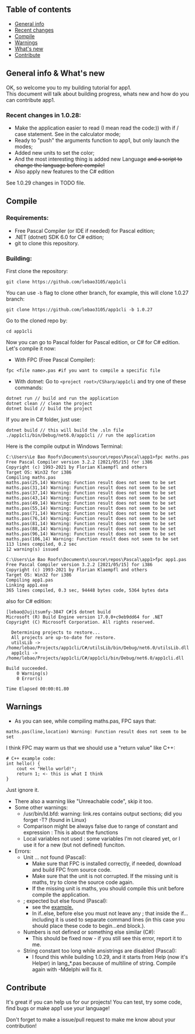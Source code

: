 ## Table of contents
* [General info](#general-info)
* [Recent changes](#recent-changes-in-1028)
* [Compile](#compile)
* [Warnings](#warnings)
* [What's new](#whats-new)
* [Contribute](#contribute)

## General info & What's new
OK, so welcome you to my building tutorial for app1.<br> 
This document will talk about building progress, whats new and how do you can contribute app1.
	
### Recent changes in 1.0.28:
* Make the application easier to read (I mean read the code:)) with if / case statement. See in the calculator mode;
* Ready to "push" the arguments function to app1, but only launch the modes;
* Added new units to set the color;
* And the most interesting thing is added new Language ~~and a script to change the language before compile!~~
* Also apply new features to the C# edition

See 1.0.29 changes in TODO file.

## Compile

### Requirements:
* Free Pascal Compiler (or IDE if needed) for Pascal edition;
* .NET (dotnet) SDK 6.0 for C# edition;
* git to clone this repository.

### Building:
First clone the repository:
```
git clone https://github.com/lebao3105/app1cli 
```

You can use ```-b``` flag to clone other branch, for example, this will clone 1.0.27 branch:
```
git clone https://github.com/lebao3105/app1cli -b 1.0.27
```

Go to the cloned repo by:
```
cd app1cli
```
Now you can go to Pascal folder for Pascal edition, or C# for C# edition. Let's compile it now:
* With FPC (Free Pascal Compiler):
```
fpc <file name>.pas #if you want to compile a specific file
```

* With dotnet:
Go to ```<project root>/CSharp/app1cli``` and try one of these commands:
```
dotnet run // build and run the application
dotnet clean // clean the project
dotnet build // build the project
```  
If you are in C# folder, just use:
```
dotnet build // this will build the .sln file
./app1cli/bin/Debug/net6.0/app1cli // run the application
```
Here is the compile output in Windows Terminal:  
```
C:\Users\Le Bao Roofs\Documents\source\repos\Pascal\app1>fpc maths.pas
Free Pascal Compiler version 3.2.2 [2021/05/15] for i386
Copyright (c) 1993-2021 by Florian Klaempfl and others
Target OS: Win32 for i386
Compiling maths.pas
maths.pas(25,14) Warning: Function result does not seem to be set
maths.pas(31,14) Warning: Function result does not seem to be set
maths.pas(37,14) Warning: Function result does not seem to be set
maths.pas(43,14) Warning: Function result does not seem to be set
maths.pas(49,14) Warning: Function result does not seem to be set
maths.pas(55,14) Warning: Function result does not seem to be set
maths.pas(71,14) Warning: Function result does not seem to be set
maths.pas(76,14) Warning: Function result does not seem to be set
maths.pas(81,14) Warning: Function result does not seem to be set
maths.pas(88,14) Warning: Function result does not seem to be set
maths.pas(96,14) Warning: Function result does not seem to be set
maths.pas(106,14) Warning: Function result does not seem to be set
113 lines compiled, 0.2 sec
12 warning(s) issued

C:\Users\Le Bao Roofs\Documents\source\repos\Pascal\app1>fpc app1.pas
Free Pascal Compiler version 3.2.2 [2021/05/15] for i386
Copyright (c) 1993-2021 by Florian Klaempfl and others
Target OS: Win32 for i386
Compiling app1.pas
Linking app1.exe
365 lines compiled, 0.3 sec, 94448 bytes code, 5364 bytes data  
```
also for C# edition:
```
[lebao@Jujitsumfy-3847 C#]$ dotnet build
Microsoft (R) Build Engine version 17.0.0+c9eb9dd64 for .NET
Copyright (C) Microsoft Corporation. All rights reserved.

  Determining projects to restore...
  All projects are up-to-date for restore.
  utilsLib -> /home/lebao/Projects/app1cli/C#/utilsLib/bin/Debug/net6.0/utilsLib.dll
  app1cli -> /home/lebao/Projects/app1cli/C#/app1cli/bin/Debug/net6.0/app1cli.dll

Build succeeded.
    0 Warning(s)
    0 Error(s)

Time Elapsed 00:00:01.80
```
## Warnings 
* As you can see, while compiling maths.pas, FPC says that:
```
maths.pas(line,location) Warning: Function result does not seem to be set
```
I think FPC may warm us that we should use a "return value" like C++:
```
# C++ example code:
int hello() {
	cout << "Hello world!";
	return 1; <- this is what I think
}
```
Just ignore it.<br>
* There also a warning like "Unreachable code", skip it too.
* Some other warnings: 
  - /usr/bin/ld.bfd: warning: link.res contains output sections; did you forget -T? (found in Linux)
  - Comparison might be always false due to range of constant and expression : This is about the functions
  - Local variables not used : some variables I'm not cleared yet, or I use it for a new (but not defined) funciton.
* Errors:
  - Unit ... not found (Pascal): 
    - Make sure that FPC is installed correctly, if needed, download and build FPC from source code.
    - Make sure that the unit is not corrupted. If the missing unit is maths, try to clone the source code again.
    - If the missing unit is maths, you should compile this unit before compile the application.
  - ; expected but else found (Pascal): <br>
    - see the [example.](https://user-images.githubusercontent.com/77564176/142801380-1e273b0c-54ea-4219-90a7-3077d3839f13.png)
    - In if..else, before else you must not leave any ; that inside the if... including it is used to separate command lines (in this case you should place these code to begin...end block.).  
  - Numbers is not defined or something else similar (C#):
    - This should be fixed now - if you still see this error, report it to me.
  - String constant too long while ansistrings are disabled (Pascal):
    - I found this while building 1.0.29, and it starts from Help (now it's Helper) in lang_*.pas because of multiline of string. Compile again with -Mdelphi will fix it.

## Contribute
It's great if you can help us for our projects! You can test, try some code, find bugs or make app1 use your language!

Don't forget to make a issue/pull request to make me know about your contribution!